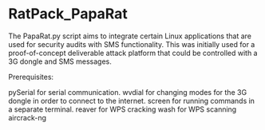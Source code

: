 # RatPack_PapaRat

The PapaRat.py script aims to integrate certain Linux applications that are used for security audits with SMS functionality.
This was initially used for a proof-of-concept deliverable attack platform that could be controlled with a 3G dongle and
SMS messages.

Prerequisites: 
	
pySerial for serial communication.
wvdial for changing modes for the 3G dongle in order to connect to the internet.
screen for running commands in a separate terminal.
reaver for WPS cracking
wash for WPS scanning
aircrack-ng